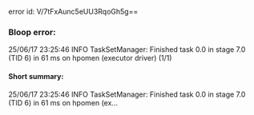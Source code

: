 error id: V/7tFxAunc5eUU3RqoGh5g==
### Bloop error:

25/06/17 23:25:46 INFO TaskSetManager: Finished task 0.0 in stage 7.0 (TID 6) in 61 ms on hpomen (executor driver) (1/1)
#### Short summary: 

25/06/17 23:25:46 INFO TaskSetManager: Finished task 0.0 in stage 7.0 (TID 6) in 61 ms on hpomen (ex...